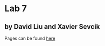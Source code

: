# Lab 7
## by **David Liu** and **Xavier Sevcik**

Pages can be found [here](https://davedav1111.github.io/Lab7_Starter/index.html)